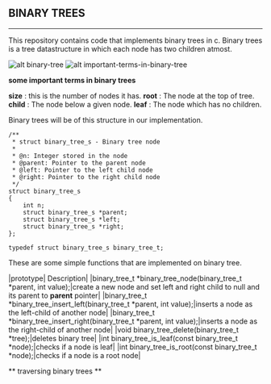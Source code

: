 ## BINARY TREES
---

This repository contains code that implements binary trees in c. Binary trees is
a tree datastructure in which each node has two children atmost.

![alt binary-tree](https://media.geeksforgeeks.org/wp-content/cdn-uploads/2009/06/tree12.gif)
![alt important-terms-in-binary-tree](https://www.tutorialspoint.com/data_structures_algorithms/images/binary_tree.jpg)

**some important terms in binary trees**

**size** : this is the number of nodes it has.
**root** : The node at the top of tree.
**child** : The node below a given node.
**leaf** : The node which has no children.


Binary trees will be of this structure in our implementation.

```
/**
 * struct binary_tree_s - Binary tree node
 *
 * @n: Integer stored in the node
 * @parent: Pointer to the parent node
 * @left: Pointer to the left child node
 * @right: Pointer to the right child node
 */
struct binary_tree_s
{
    int n;
    struct binary_tree_s *parent;
    struct binary_tree_s *left;
    struct binary_tree_s *right;
};

typedef struct binary_tree_s binary_tree_t;
```

These are some simple functions that are implemented on binary tree.

|prototype| Description|
|binary_tree_t *binary_tree_node(binary_tree_t *parent, int value);|create a new node and set left and right child to null and its parent to **parent** pointer|
|binary_tree_t *binary_tree_insert_left(binary_tree_t *parent, int value);|inserts a node as the left-child of another node|
|binary_tree_t *binary_tree_insert_right(binary_tree_t *parent, int value);|inserts a node as the right-child of another node|
|void binary_tree_delete(binary_tree_t *tree);|deletes binary tree|
|int binary_tree_is_leaf(const binary_tree_t *node);|checks if a node is leaf|
|int binary_tree_is_root(const binary_tree_t *node);|checks if a node is a root node|


** traversing binary trees **

